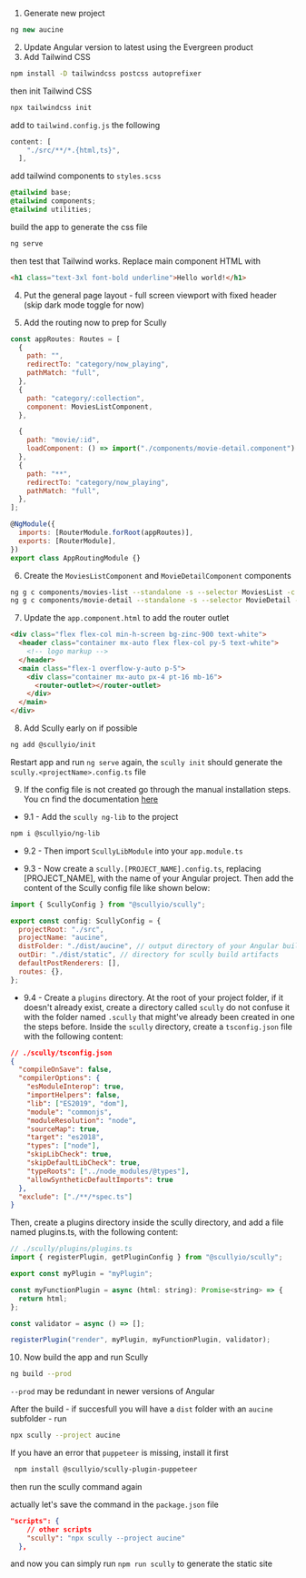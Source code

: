 1. Generate new project

```js
ng new aucine
```

2. Update Angular version to latest using the Evergreen product
3. Add Tailwind CSS

```bash
npm install -D tailwindcss postcss autoprefixer
```

then init Tailwind CSS

```bash
npx tailwindcss init
```

add to `tailwind.config.js` the following

```js
content: [
    "./src/**/*.{html,ts}",
  ],
```

add tailwind components to `styles.scss`

```css
@tailwind base;
@tailwind components;
@tailwind utilities;
```

build the app to generate the css file

```bash
ng serve
```

then test that Tailwind works. Replace main component HTML with

```html
<h1 class="text-3xl font-bold underline">Hello world!</h1>
```

4. Put the general page layout - full screen viewport with fixed header (skip dark mode toggle for now)

5. Add the routing now to prep for Scully

```js
const appRoutes: Routes = [
  {
    path: "",
    redirectTo: "category/now_playing",
    pathMatch: "full",
  },
  {
    path: "category/:collection",
    component: MoviesListComponent,
  },

  {
    path: "movie/:id",
    loadComponent: () => import("./components/movie-detail.component").then((m) => m.MovieDetailComponent),
  },
  {
    path: "**",
    redirectTo: "category/now_playing",
    pathMatch: "full",
  },
];

@NgModule({
  imports: [RouterModule.forRoot(appRoutes)],
  exports: [RouterModule],
})
export class AppRoutingModule {}
```

6. Create the `MoviesListComponent` and `MovieDetailComponent` components

```bash
ng g c components/movies-list --standalone -s --selector MoviesList -c OnPush
ng g c components/movie-detail --standalone -s --selector MovieDetail -c OnPush
```

7. Update the `app.component.html` to add the router outlet

```html
<div class="flex flex-col min-h-screen bg-zinc-900 text-white">
  <header class="container mx-auto flex flex-col py-5 text-white">
    <!-- logo markup -->
  </header>
  <main class="flex-1 overflow-y-auto p-5">
    <div class="container mx-auto px-4 pt-16 mb-16">
      <router-outlet></router-outlet>
    </div>
  </main>
</div>
```

8. Add Scully early on if possible

```bash
ng add @scullyio/init
```

Restart app and run `ng serve` again, the `scully init` should generate the `scully.<projectName>.config.ts` file

9. If the config file is not created go through the manual installation steps. You cn find the documentation [here](https://scully.io/docs/learn/getting-started/manualInstallation/)

- 9.1 - Add the `scully ng-lib` to the project

```bash
npm i @scullyio/ng-lib
```

- 9.2 - Then import `ScullyLibModule` into your `app.module.ts`

- 9.3 - Now create a `scully.[PROJECT_NAME].config.ts`, replacing [PROJECT_NAME], with the name of your Angular project. Then add the content of the Scully config file like shown below:

```js
import { ScullyConfig } from "@scullyio/scully";

export const config: ScullyConfig = {
  projectRoot: "./src",
  projectName: "aucine",
  distFolder: "./dist/aucine", // output directory of your Angular build artifacts
  outDir: "./dist/static", // directory for scully build artifacts
  defaultPostRenderers: [],
  routes: {},
};
```

- 9.4 - Create a `plugins` directory.
  At the root of your project folder, if it doesn't already exist, create a directory called `scully` do not confuse it with the folder named `.scully` that might've already been created in one the steps before. Inside the `scully` directory, create a `tsconfig.json` file with the following content:

```json
// ./scully/tsconfig.json
{
  "compileOnSave": false,
  "compilerOptions": {
    "esModuleInterop": true,
    "importHelpers": false,
    "lib": ["ES2019", "dom"],
    "module": "commonjs",
    "moduleResolution": "node",
    "sourceMap": true,
    "target": "es2018",
    "types": ["node"],
    "skipLibCheck": true,
    "skipDefaultLibCheck": true,
    "typeRoots": ["../node_modules/@types"],
    "allowSyntheticDefaultImports": true
  },
  "exclude": ["./**/*spec.ts"]
}
```

Then, create a plugins directory inside the scully directory, and add a file named plugins.ts, with the following content:

```js
// ./scully/plugins/plugins.ts
import { registerPlugin, getPluginConfig } from "@scullyio/scully";

export const myPlugin = "myPlugin";

const myFunctionPlugin = async (html: string): Promise<string> => {
  return html;
};

const validator = async () => [];

registerPlugin("render", myPlugin, myFunctionPlugin, validator);
```

10. Now build the app and run Scully

```bash
ng build --prod
```

`--prod` may be redundant in newer versions of Angular

After the build - if succesfull you will have a `dist` folder with an `aucine` subfolder - run

```bash
npx scully --project aucine
```

If you have an error that `puppeteer` is missing, install it first

```bash
 npm install @scullyio/scully-plugin-puppeteer
```

then run the scully command again

actually let's save the command in the `package.json` file

```json
"scripts": {
    // other scripts
    "scully": "npx scully --project aucine"
  },
```

and now you can simply run `npm run scully` to generate the static site
